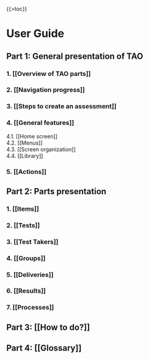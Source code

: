 <!--
parent:
    title: Wiki
author:
    - 'Jérôme Bogaerts'
created_at: '2011-03-09 16:53:08'
updated_at: '2013-03-13 13:13:17'
tags:
    - Wiki
-->

{{\>toc}}

User Guide
==========

Part 1: General presentation of TAO
-----------------------------------

### 1. [[Overview of TAO parts]]

### 2. [[Navigation progress]]

### 3. [[Steps to create an assessment]]

### 4. [[General features]]

4.1. [[Home screen]]\
4.2. [[Menus]]\
4.3. [[Screen organization]]\
4.4. [[Library]]

### 5. [[Actions]]

Part 2: Parts presentation
--------------------------

### 1. [[Items]]

### 2. [[Tests]]

### 3. [[Test Takers]]

### 4. [[Groups]]

### 5. [[Deliveries]]

### 6. [[Results]]

### 7. [[Processes]]

Part 3: [[How to do?]]
----------------------

Part 4: [[Glossary]]
--------------------
